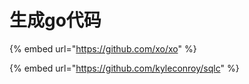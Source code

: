 # 生成go代码



{% embed url="https://github.com/xo/xo" %}

{% embed url="https://github.com/kyleconroy/sqlc" %}



